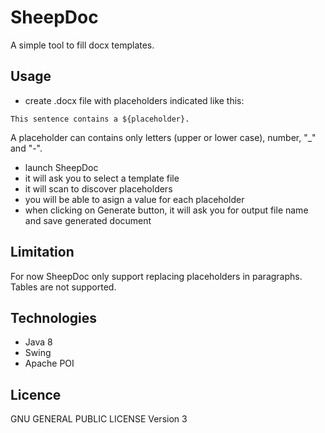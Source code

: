 # SheepDoc

A simple tool to fill docx templates.

## Usage

- create .docx file with placeholders indicated like this:

```text
This sentence contains a ${placeholder}.
```

A placeholder can contains only letters (upper or lower case), number, "_" and "-".

- launch SheepDoc
- it will ask you to select a template file
- it will scan to discover placeholders
- you will be able to asign a value for each placeholder
- when clicking on Generate button, it will ask you for output file name and save generated document

## Limitation

For now SheepDoc only support replacing placeholders in paragraphs. Tables are not supported.

## Technologies

- Java 8
- Swing
- Apache POI

## Licence

GNU GENERAL PUBLIC LICENSE Version 3